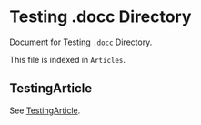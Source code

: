 #  Testing .docc Directory

Document for Testing `.docc` Directory.

This file is indexed in `Articles`.

## TestingArticle
See [TestingArticle](TestingArticle.md).
